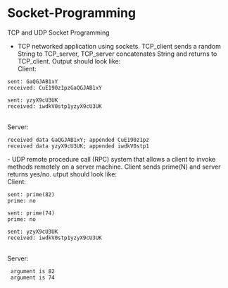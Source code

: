 # Socket-Programming
TCP and UDP Socket Programming

- TCP networked application using sockets. TCP_client sends a random String to TCP_server, TCP_server concatenates String and returns to TCP_client. Output should look like:\
Client:
~~~
sent: GaQGJAB1xY
received: CuE190z1pzGaQGJAB1xY

sent: yzyX9cU3UK
received: iwdkV0stp1yzyX9cU3UK
~~~
\
Server:
~~~
received data GaQGJAB1xY; appended CuE190z1pz
received data yzyX9cU3UK; appended iwdkV0stp1
~~~

\- UDP remote procedure call (RPC) system that allows a client to invoke methods remotely on a server machine. Client sends prime(N) and server returns yes/no. utput should look like:\
Client:
~~~
sent: prime(82)
prime: no

sent: prime(74)
prime: no

sent: yzyX9cU3UK
received: iwdkV0stp1yzyX9cU3UK
~~~
\
Server:
~~~
 argument is 82
 argument is 74
~~~
